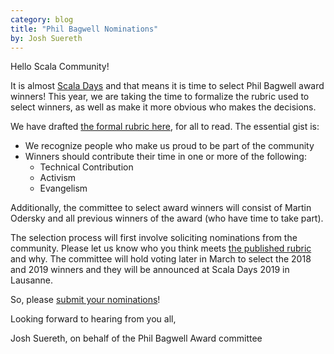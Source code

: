```yaml
---
category: blog
title: "Phil Bagwell Nominations"
by: Josh Suereth
---
```


Hello Scala Community!

It is almost [Scala Days](https://www.scaladays.org/) and that means it is time to select Phil Bagwell award winners!
This year, we are taking the time to formalize the rubric used to select winners, as well as make it more obvious who makes the decisions.

We have drafted [the formal rubric here](https://www.scala-lang.org/community/phil-bagwell-award.html), for all to read.
The essential gist is:

* We recognize people who make us proud to be part of the community
* Winners should contribute their time in one or more of the following:
  * Technical Contribution
  * Activism
  * Evangelism

Additionally, the committee to select award winners will consist of Martin Odersky and all previous winners of the award (who have time to take part).

The selection process will first involve soliciting nominations from the community.
Please let us know who you think meets [the published rubric](https://www.scala-lang.org/community/phil-bagwell-award.html) and why.
The committee will hold voting later in March to select the 2018 and 2019 winners and they will be announced at Scala Days 2019 in Lausanne.

So, please [submit your nominations](https://docs.google.com/forms/d/e/1FAIpQLScd9rYPVc0tira5XO107B45uemq0_RZSSZpviCAGUpkbuJuNg/viewform)!

Looking forward to hearing from you all,

Josh Suereth, on behalf of the Phil Bagwell Award committee
